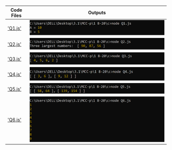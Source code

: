| Code Files | Outputs |
|------------|---------|
|['Q1.js'](./Codes/Q1.js)|![1.png](./Outputs/1.png)|
|['Q2.js'](./Codes/Q2.js)|![2.png](./Outputs/2.png)|
|['Q3.js'](./Codes/Q3.js)|![3.png](./Outputs/3.png)|
|['Q4.js'](./Codes/Q4.js)|![4.png](./Outputs/4.png)|
|['Q5.js'](./Codes/Q5.js)|![5.png](./Outputs/5.png)|
|['Q6.js'](./Codes/Q6.js)|![6.png](./Outputs/6.png)|
